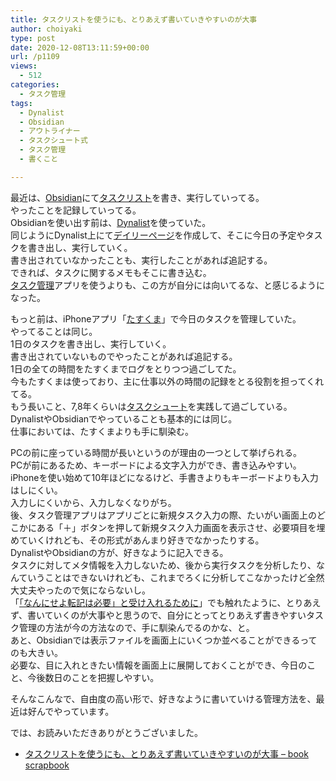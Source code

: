 ```yaml
---
title: タスクリストを使うにも、とりあえず書いていきやすいのが大事
author: choiyaki
type: post
date: 2020-12-08T13:11:59+00:00
url: /p1109
views:
  - 512
categories:
  - タスク管理
tags:
  - Dynalist
  - Obsidian
  - アウトライナー
  - タスクシュート式
  - タスク管理
  - 書くこと

---
```

最近は、[Obsidian][1]にて[タスクリスト][2]を書き、実行していってる。  
やったことを記録していってる。  
Obsidianを使い出す前は、[Dynalist][3]を使っていた。  
同じようにDynalist上にて[デイリーページ][4]を作成して、そこに今日の予定やタスクを書き出し、実行していく。  
書き出されていなかったことも、実行したことがあれば追記する。  
できれば、タスクに関するメモもそこに書き込む。  
[タスク管理][5]アプリを使うよりも、この方が自分には向いてるな、と感じるようになった。

もっと前は、iPhoneアプリ「[たすくま][6]」で今日のタスクを管理していた。  
やってることは同じ。  
1日のタスクを書き出し、実行していく。  
書き出されていないものでやったことがあれば追記する。  
1日の全ての時間をたすくまでログをとりつつ過ごしてた。  
今もたすくまは使っており、主に仕事以外の時間の記録をとる役割を担ってくれてる。  
もう長いこと、7,8年くらいは[タスクシュート][7]を実践して過ごしている。  
DynalistやObsidianでやっていることも基本的には同じ。  
仕事においては、たすくまよりも手に馴染む。

PCの前に座っている時間が長いというのが理由の一つとして挙げられる。  
PCが前にあるため、キーボードによる文字入力ができ、書き込みやすい。  
iPhoneを使い始めて10年ほどになるけど、手書きよりもキーボードよりも入力はしにくい。  
入力しにくいから、入力しなくなりがち。  
後、タスク管理アプリはアプリごとに新規タスク入力の際、たいがい画面上のどこかにある「＋」ボタンを押して新規タスク入力画面を表示させ、必要項目を埋めていくけれども、その形式があんまり好きでなかったりする。  
DynalistやObsidianの方が、好きなように記入できる。  
タスクに対してメタ情報を入力しないため、後から実行タスクを分析したり、なんていうことはできないけれども、これまでろくに分析してこなかったけど全然大丈夫やったので気にならないし。  
「[「なんにせよ転記は必要」と受け入れるために][8]」でも触れたように、とりあえず、書いていくのが大事やと思うので、自分にとってとりあえず書きやすいタスク管理の方法が今の方法なので、手に馴染んでるのかな、と。  
あと、Obsidianでは表示ファイルを画面上にいくつか並べることができるってのも大きい。  
必要な、目に入れときたい情報を画面上に展開しておくことができ、今日のこと、今後数日のことを把握しやすい。

そんなこんなで、自由度の高い形で、好きなように書いていける管理方法を、最近は好んでやっています。

では、お読みいただきありがとうございました。

  * [タスクリストを使うにも、とりあえず書いていきやすいのが大事 &#8211; book scrapbook][9]

 [1]: https://scrapbox.io/choiyaki-hondana/Obsidian
 [2]: https://scrapbox.io/choiyaki-hondana/%E3%82%BF%E3%82%B9%E3%82%AF%E3%83%AA%E3%82%B9%E3%83%88
 [3]: https://scrapbox.io/choiyaki-hondana/Dynalist
 [4]: https://scrapbox.io/choiyaki-hondana/%E3%83%87%E3%82%A4%E3%83%AA%E3%83%BC%E3%83%9A%E3%83%BC%E3%82%B8
 [5]: https://scrapbox.io/choiyaki-hondana/%E3%82%BF%E3%82%B9%E3%82%AF%E7%AE%A1%E7%90%86
 [6]: https://scrapbox.io/choiyaki-hondana/%E3%81%9F%E3%81%99%E3%81%8F%E3%81%BE
 [7]: https://scrapbox.io/choiyaki-hondana/%E3%82%BF%E3%82%B9%E3%82%AF%E3%82%B7%E3%83%A5%E3%83%BC%E3%83%88
 [8]: https://scrapbox.io/choiyaki-hondana/%E3%80%8C%E3%81%AA%E3%82%93%E3%81%AB%E3%81%9B%E3%82%88%E8%BB%A2%E8%A8%98%E3%81%AF%E5%BF%85%E8%A6%81%E3%80%8D%E3%81%A8%E5%8F%97%E3%81%91%E5%85%A5%E3%82%8C%E3%82%8B%E3%81%9F%E3%82%81%E3%81%AB
 [9]: https://scrapbox.io/choiyaki-hondana/%E3%82%BF%E3%82%B9%E3%82%AF%E3%83%AA%E3%82%B9%E3%83%88%E3%82%92%E4%BD%BF%E3%81%86%E3%81%AB%E3%82%82%E3%80%81%E3%81%A8%E3%82%8A%E3%81%82%E3%81%88%E3%81%9A%E6%9B%B8%E3%81%84%E3%81%A6%E3%81%84%E3%81%8D%E3%82%84%E3%81%99%E3%81%84%E3%81%AE%E3%81%8C%E5%A4%A7%E4%BA%8B